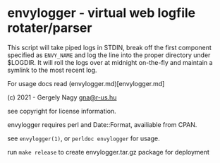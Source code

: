 # envylogger - virtual web logfile rotater/parser

This script will take piped logs in STDIN, break off the first component specified as `ENVY_NAME` and log the line into the proper directory under $LOGDIR. It will roll the logs over at midnight on-the-fly and maintain a symlink to the most recent log.

For usage docs read (envylogger.md)[envylogger.md]

(c) 2021 - Gergely Nagy <gna@r-us.hu>

see copyright for license information.

envylogger requires perl and Date::Format, availiable from CPAN.

see `envylogger(1)`, or `perldoc envylogger` for usage.

run `make release` to create envylogger.tar.gz package for deployment
